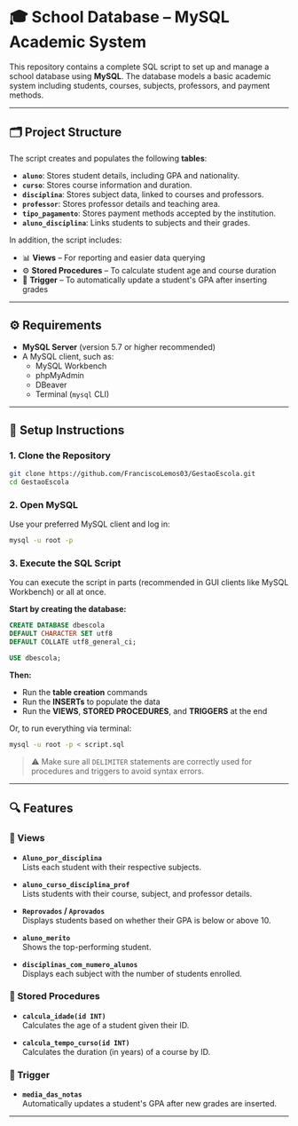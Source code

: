 # 🎓 School Database – MySQL Academic System

This repository contains a complete SQL script to set up and manage a school database using **MySQL**. The database models a basic academic system including students, courses, subjects, professors, and payment methods.

---

## 🗂️ Project Structure

The script creates and populates the following **tables**:

- **`aluno`**: Stores student details, including GPA and nationality.
- **`curso`**: Stores course information and duration.
- **`disciplina`**: Stores subject data, linked to courses and professors.
- **`professor`**: Stores professor details and teaching area.
- **`tipo_pagamento`**: Stores payment methods accepted by the institution.
- **`aluno_disciplina`**: Links students to subjects and their grades.

In addition, the script includes:

- 📊 **Views** – For reporting and easier data querying  
- ⚙️ **Stored Procedures** – To calculate student age and course duration  
- 🔁 **Trigger** – To automatically update a student's GPA after inserting grades  

---

## ⚙️ Requirements

- **MySQL Server** (version 5.7 or higher recommended)
- A MySQL client, such as:
  - MySQL Workbench
  - phpMyAdmin
  - DBeaver
  - Terminal (`mysql` CLI)

---

## 🚀 Setup Instructions

### 1. Clone the Repository

```bash
git clone https://github.com/FranciscoLemos03/GestaoEscola.git
cd GestaoEscola
```

### 2. Open MySQL

Use your preferred MySQL client and log in:

```bash
mysql -u root -p
```

### 3. Execute the SQL Script

You can execute the script in parts (recommended in GUI clients like MySQL Workbench) or all at once.

**Start by creating the database:**

```sql
CREATE DATABASE dbescola
DEFAULT CHARACTER SET utf8
DEFAULT COLLATE utf8_general_ci;

USE dbescola;
```

**Then:**
- Run the **table creation** commands
- Run the **INSERTs** to populate the data
- Run the **VIEWS**, **STORED PROCEDURES**, and **TRIGGERS** at the end

Or, to run everything via terminal:

```bash
mysql -u root -p < script.sql
```

> ⚠️ Make sure all `DELIMITER` statements are correctly used for procedures and triggers to avoid syntax errors.

---

## 🔍 Features

### 📄 Views

- **`Aluno_por_disciplina`**  
  Lists each student with their respective subjects.

- **`aluno_curso_disciplina_prof`**  
  Lists students with their course, subject, and professor details.

- **`Reprovados` / `Aprovados`**  
  Displays students based on whether their GPA is below or above 10.

- **`aluno_merito`**  
  Shows the top-performing student.

- **`disciplinas_com_numero_alunos`**  
  Displays each subject with the number of students enrolled.

### 🧠 Stored Procedures

- **`calcula_idade(id INT)`**  
  Calculates the age of a student given their ID.

- **`calcula_tempo_curso(id INT)`**  
  Calculates the duration (in years) of a course by ID.

### 🔁 Trigger

- **`media_das_notas`**  
  Automatically updates a student's GPA after new grades are inserted.

---
